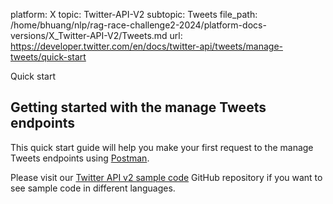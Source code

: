 platform: X
topic: Twitter-API-V2
subtopic: Tweets
file_path: /home/bhuang/nlp/rag-race-challenge2-2024/platform-docs-versions/X_Twitter-API-V2/Tweets.md
url: https://developer.twitter.com/en/docs/twitter-api/tweets/manage-tweets/quick-start

Quick start

## Getting started with the manage Tweets endpoints

This quick start guide will help you make your first request to the manage Tweets endpoints using [Postman](https://developer.twitter.com/en/docs/tools-and-libraries/using-postman).  

Please visit our [Twitter API v2 sample code](https://github.com/twitterdev/Twitter-API-v2-sample-code) GitHub repository if you want to see sample code in different languages.